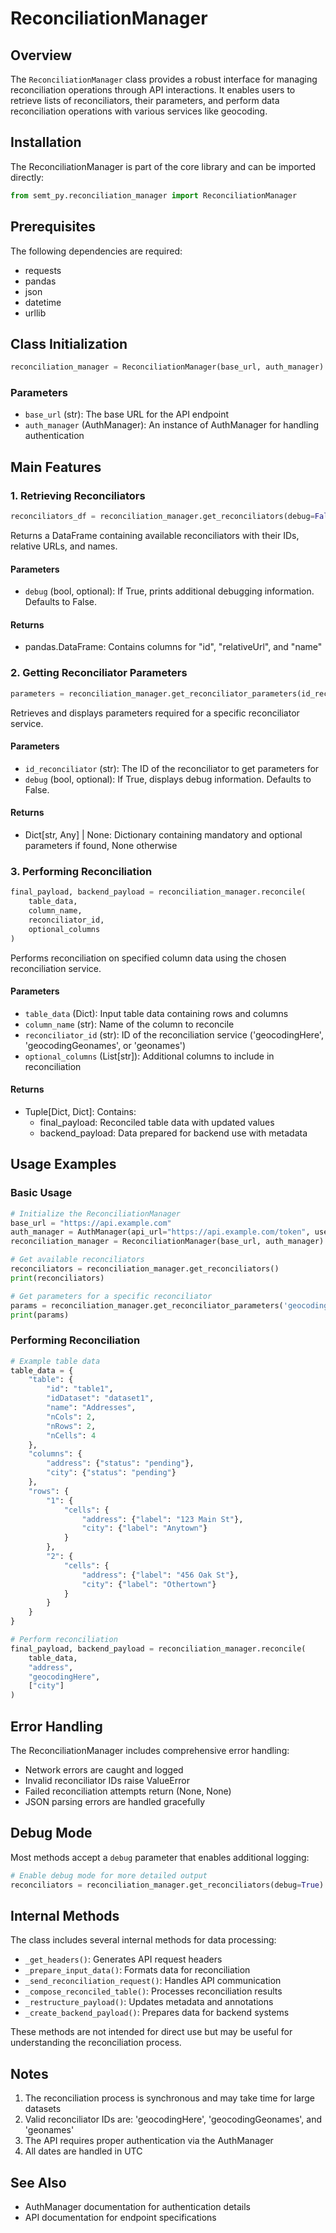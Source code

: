 # ReconciliationManager

## Overview

The `ReconciliationManager` class provides a robust interface for managing reconciliation operations through API interactions. It enables users to retrieve lists of reconciliators, their parameters, and perform data reconciliation operations with various services like geocoding.

## Installation

The ReconciliationManager is part of the core library and can be imported directly:

```python
from semt_py.reconciliation_manager import ReconciliationManager
```

## Prerequisites

The following dependencies are required:

- requests
- pandas
- json
- datetime
- urllib

## Class Initialization

```python
reconciliation_manager = ReconciliationManager(base_url, auth_manager)
```

### Parameters

- `base_url` (str): The base URL for the API endpoint
- `auth_manager` (AuthManager): An instance of AuthManager for handling authentication

## Main Features

### 1. Retrieving Reconciliators

```python
reconciliators_df = reconciliation_manager.get_reconciliators(debug=False)
```

Returns a DataFrame containing available reconciliators with their IDs, relative URLs, and names.

#### Parameters

- `debug` (bool, optional): If True, prints additional debugging information. Defaults to False.

#### Returns

- pandas.DataFrame: Contains columns for "id", "relativeUrl", and "name"

### 2. Getting Reconciliator Parameters

```python
parameters = reconciliation_manager.get_reconciliator_parameters(id_reconciliator, debug=False)
```

Retrieves and displays parameters required for a specific reconciliator service.

#### Parameters

- `id_reconciliator` (str): The ID of the reconciliator to get parameters for
- `debug` (bool, optional): If True, displays debug information. Defaults to False.

#### Returns

- Dict[str, Any] | None: Dictionary containing mandatory and optional parameters if found, None otherwise

### 3. Performing Reconciliation

```python
final_payload, backend_payload = reconciliation_manager.reconcile(
    table_data,
    column_name,
    reconciliator_id,
    optional_columns
)
```

Performs reconciliation on specified column data using the chosen reconciliation service.

#### Parameters

- `table_data` (Dict): Input table data containing rows and columns
- `column_name` (str): Name of the column to reconcile
- `reconciliator_id` (str): ID of the reconciliation service ('geocodingHere', 'geocodingGeonames', or 'geonames')
- `optional_columns` (List[str]): Additional columns to include in reconciliation

#### Returns

- Tuple[Dict, Dict]: Contains:
  - final_payload: Reconciled table data with updated values
  - backend_payload: Data prepared for backend use with metadata

## Usage Examples

### Basic Usage

```python
# Initialize the ReconciliationManager
base_url = "https://api.example.com"
auth_manager = AuthManager(api_url="https://api.example.com/token", username="user", password="pass")
reconciliation_manager = ReconciliationManager(base_url, auth_manager)

# Get available reconciliators
reconciliators = reconciliation_manager.get_reconciliators()
print(reconciliators)

# Get parameters for a specific reconciliator
params = reconciliation_manager.get_reconciliator_parameters('geocodingHere')
print(params)
```

### Performing Reconciliation

```python
# Example table data
table_data = {
    "table": {
        "id": "table1",
        "idDataset": "dataset1",
        "name": "Addresses",
        "nCols": 2,
        "nRows": 2,
        "nCells": 4
    },
    "columns": {
        "address": {"status": "pending"},
        "city": {"status": "pending"}
    },
    "rows": {
        "1": {
            "cells": {
                "address": {"label": "123 Main St"},
                "city": {"label": "Anytown"}
            }
        },
        "2": {
            "cells": {
                "address": {"label": "456 Oak St"},
                "city": {"label": "Othertown"}
            }
        }
    }
}

# Perform reconciliation
final_payload, backend_payload = reconciliation_manager.reconcile(
    table_data,
    "address",
    "geocodingHere",
    ["city"]
)
```

## Error Handling

The ReconciliationManager includes comprehensive error handling:

- Network errors are caught and logged
- Invalid reconciliator IDs raise ValueError
- Failed reconciliation attempts return (None, None)
- JSON parsing errors are handled gracefully

## Debug Mode

Most methods accept a `debug` parameter that enables additional logging:

```python
# Enable debug mode for more detailed output
reconciliators = reconciliation_manager.get_reconciliators(debug=True)
```

## Internal Methods

The class includes several internal methods for data processing:

- `_get_headers()`: Generates API request headers
- `_prepare_input_data()`: Formats data for reconciliation
- `_send_reconciliation_request()`: Handles API communication
- `_compose_reconciled_table()`: Processes reconciliation results
- `_restructure_payload()`: Updates metadata and annotations
- `_create_backend_payload()`: Prepares data for backend systems

These methods are not intended for direct use but may be useful for understanding the reconciliation process.

## Notes

1. The reconciliation process is synchronous and may take time for large datasets
2. Valid reconciliator IDs are: 'geocodingHere', 'geocodingGeonames', and 'geonames'
3. The API requires proper authentication via the AuthManager
4. All dates are handled in UTC

## See Also

- AuthManager documentation for authentication details
- API documentation for endpoint specifications